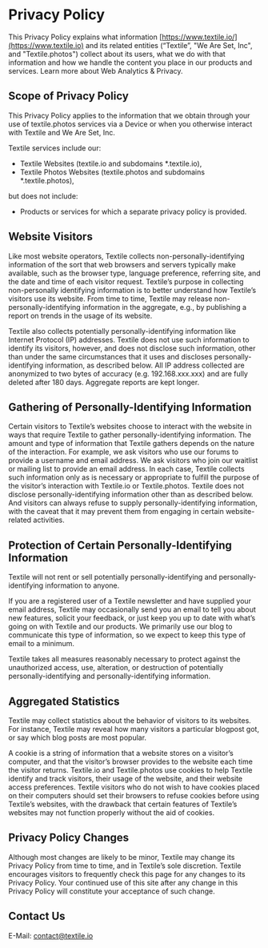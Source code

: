 # Privacy Policy

This Privacy Policy explains what information [https://www.textile.io/](https://www.textile.io) and its related entities (“Textile”, "We Are Set, Inc", and "Textile.photos") collect about its users, what we do with that information and how we handle the content you place in our products and services. Learn more about Web Analytics & Privacy.

## Scope of Privacy Policy

This Privacy Policy applies to the information that we obtain through your use of textile.photos services via a Device or when you otherwise interact with Textile and We Are Set, Inc.

Textile services include our:

* Textile Websites (textile.io and subdomains \*.textile.io),
* Textile Photos Websites (textile.photos and subdomains \*.textile.photos),

but does not include:

* Products or services for which a separate privacy policy is provided.

## Website Visitors

Like most website operators, Textile collects non-personally-identifying information of the sort that web browsers and servers typically make available, such as the browser type, language preference, referring site, and the date and time of each visitor request. Textile’s purpose in collecting non-personally identifying information is to better understand how Textile’s visitors use its website. From time to time, Textile may release non-personally-identifying information in the aggregate, e.g., by publishing a report on trends in the usage of its website.

Textile also collects potentially personally-identifying information like Internet Protocol (IP) addresses. Textile does not use such information to identify its visitors, however, and does not disclose such information, other than under the same circumstances that it uses and discloses personally-identifying information, as described below. All IP address collected are anonymized to two bytes of accuracy (e.g. 192.168.xxx.xxx) and are fully deleted after 180 days. Aggregate reports are kept longer.

## Gathering of Personally-Identifying Information

Certain visitors to Textile’s websites choose to interact with the website in ways that require Textile to gather personally-identifying information. The amount and type of information that Textile gathers depends on the nature of the interaction. For example, we ask visitors who use our forums to provide a username and email address. We ask visitors who join our waitlist or mailing list to provide an email address. In each case, Textile collects such information only as is necessary or appropriate to fulfill the purpose of the visitor’s interaction with Textile.io or Textile.photos. Textile does not disclose personally-identifying information other than as described below. And visitors can always refuse to supply personally-identifying information, with the caveat that it may prevent them from engaging in certain website-related activities.

## Protection of Certain Personally-Identifying Information

Textile will not rent or sell potentially personally-identifying and personally-identifying information to anyone.

If you are a registered user of a Textile newsletter and have supplied your email address, Textile may occasionally send you an email to tell you about new features, solicit your feedback, or just keep you up to date with what’s going on with Textile and our products. We primarily use our blog to communicate this type of information, so we expect to keep this type of email to a minimum.

Textile takes all measures reasonably necessary to protect against the unauthorized access, use, alteration, or destruction of potentially personally-identifying and personally-identifying information.

## Aggregated Statistics

Textile may collect statistics about the behavior of visitors to its websites. For instance, Textile may reveal how many visitors a particular blogpost got, or say which blog posts are most popular.

A cookie is a string of information that a website stores on a visitor’s computer, and that the visitor’s browser provides to the website each time the visitor returns. Textile.io and Textile.photos use cookies to help Textile identify and track visitors, their usage of the website, and their website access preferences. Textile visitors who do not wish to have cookies placed on their computers should set their browsers to refuse cookies before using Textile’s websites, with the drawback that certain features of Textile’s websites may not function properly without the aid of cookies.

## Privacy Policy Changes

Although most changes are likely to be minor, Textile may change its Privacy Policy from time to time, and in Textile’s sole discretion. Textile encourages visitors to frequently check this page for any changes to its Privacy Policy. Your continued use of this site after any change in this Privacy Policy will constitute your acceptance of such change.

## Contact Us

E-Mail: contact@textile.io
